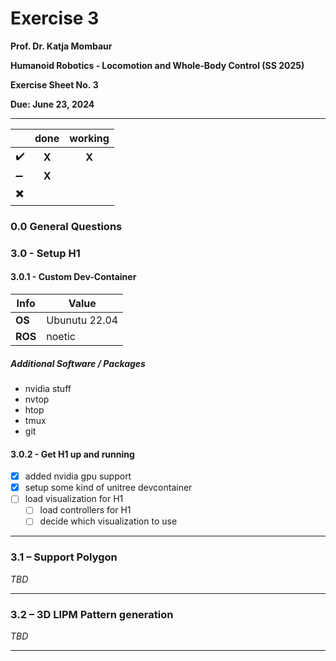 # Exercise 3
**Prof. Dr. Katja Mombaur**

**Humanoid Robotics ‑ Locomotion and Whole‑Body Control (SS 2025)**

**Exercise Sheet No. 3**

**Due: June 23, 2024**

---
| | done | working |
|-|:-:|:-:|
| :heavy_check_mark: | **X** | **X** |
| :heavy_minus_sign: | **X** |  | 
| :heavy_multiplication_x: |  |  |

### 0.0 General Questions

### 3.0 - Setup H1
#### 3.0.1 - Custom Dev-Container
| Info | Value |
|-|-|
| **OS** | Ubunutu 22.04 |
| **ROS** | noetic |

##### Additional Software / Packages
- nvidia stuff
- nvtop
- htop
- tmux
- git

#### 3.0.2 - Get H1 up and running
- [x] added nvidia gpu support
- [x] setup some kind of unitree devcontainer
- [ ] load visualization for H1
    - [ ] load controllers for H1
    - [ ] decide which visualization to use

---

### 3.1 – Support Polygon

*TBD*

---

### 3.2 – 3D LIPM Pattern generation

*TBD*

---

